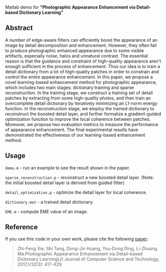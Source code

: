 Matlab demo for **"Photographic Appearance Enhancement via Detail-based Dictionary Learning"**

## Abstract
 
 A number of edge-aware filters can efficiently boost the appearance of an image by detail decomposition and enhancement. However, they often fail to produce photographic enhanced appearance due to some visible artifacts, especially noise, halos and unnatural contrast. The essential reason is that the guidance and constraint of high-quality appearance aren't enough sufficient in the process of enhancement. Thus our idea is to train a detail dictionary from a lot of high-quality patches in order to constrain and control the entire appearance enhancement. In this paper, we propose a novel learning-based enhancement method for photographic appearance, which includes two main stages: dictionary training and sparse reconstruction. In the training stage, we construct a training set of detail patches by extracting from some high-quality photos, and then train an overcomplete detail dictionary by iteratively minimizing an L1-norm energy function. In the reconstruction stage, we employ the trained dictionary to reconstruct the boosted detail layer, and further formalize a gradient-guided optimization function to improve the local coherence between patches. Moreover, we propose two evaluation metrics to measure the performance of appearance enhancement. The final experimental results have demonstrated the effectiveness of our learning-based enhancement method.

## Usage

`demo.m` - run an example to see the result shown in the paper.

`sparse_reconstruction.p` - reconstruct a new boosted detail layer. (Note: the initial boosted detail layer is derived from guided filter)

`detail_optimization.p` - optimize the detail layer for local coherence.

`dictionary.mat` - a trained detail dictionary.

`EME.m` - compute EME value of an image.

## Reference

If you use this code in your own work, please cite the following [paper](http://jcst.ict.ac.cn:8080/jcst/EN/10.1007/s11390-017-1733-z): 

> Zhi-Feng Xie, Shi Tang, Dong-Jin Huang, You-Dong Ding, Li-Zhuang Ma.Photographic Appearance Enhancement via Detail-based Dictionary Learning[J]  Journal of Computer Science and Technology, 2017,V32(3): 417-429
